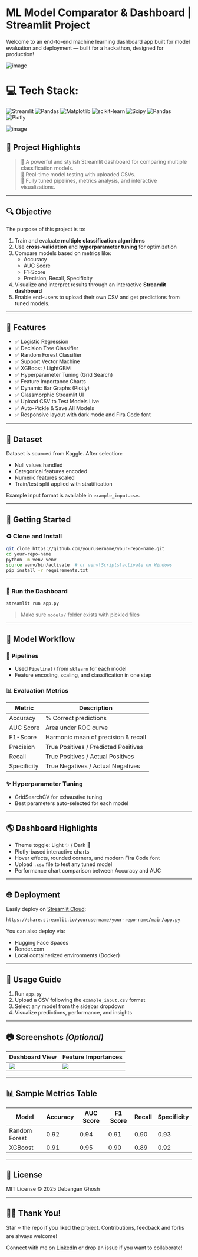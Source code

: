 # ML Model Comparator & Dashboard | Streamlit Project

Welcome to an end-to-end machine learning dashboard app built for model evaluation and deployment — built for a hackathon, designed for production!

![image](https://github.com/user-attachments/assets/b51917d0-0ad8-49b2-bf90-8f74c32300b6)


# 💻 Tech Stack:
![Streamlit](https://img.shields.io/badge/Streamlit-%23FE4B4B.svg?style=for-the-badge&logo=streamlit&logoColor=white) ![Pandas](https://img.shields.io/badge/pandas-%23150458.svg?style=for-the-badge&logo=pandas&logoColor=white) ![Matplotlib](https://img.shields.io/badge/Matplotlib-%23ffffff.svg?style=for-the-badge&logo=Matplotlib&logoColor=black) ![scikit-learn](https://img.shields.io/badge/scikit--learn-%23F7931E.svg?style=for-the-badge&logo=scikit-learn&logoColor=white) ![Scipy](https://img.shields.io/badge/SciPy-%230C55A5.svg?style=for-the-badge&logo=scipy&logoColor=%white) ![Pandas](https://img.shields.io/badge/pandas-%23150458.svg?style=for-the-badge&logo=pandas&logoColor=white) ![Plotly](https://img.shields.io/badge/Plotly-%233F4F75.svg?style=for-the-badge&logo=plotly&logoColor=white)

![image](https://github.com/user-attachments/assets/55cf7837-0ec1-477f-8f3c-5cc32606e119)


## 🌟 Project Highlights

> 🔹 A powerful and stylish Streamlit dashboard for comparing multiple classification models.<br>
> 🔹 Real-time model testing with uploaded CSVs.<br>
> 🔹 Fully tuned pipelines, metrics analysis, and interactive visualizations.<br>

---

## 🔍 Objective

The purpose of this project is to:

1. Train and evaluate **multiple classification algorithms**
2. Use **cross-validation** and **hyperparameter tuning** for optimization
3. Compare models based on metrics like:
   - Accuracy
   - AUC Score
   - F1-Score
   - Precision, Recall, Specificity
4. Visualize and interpret results through an interactive **Streamlit dashboard**
5. Enable end-users to upload their own CSV and get predictions from tuned models.

---

## 🔧 Features

- ✅ Logistic Regression
- ✅ Decision Tree Classifier
- ✅ Random Forest Classifier
- ✅ Support Vector Machine
- ✅ XGBoost / LightGBM
- ✅ Hyperparameter Tuning (Grid Search)
- ✅ Feature Importance Charts
- ✅ Dynamic Bar Graphs (Plotly)
- ✅ Glassmorphic Streamlit UI
- ✅ Upload CSV to Test Models Live
- ✅ Auto-Pickle & Save All Models
- ✅ Responsive layout with dark mode and Fira Code font

---

## 📆 Dataset

Dataset is sourced from Kaggle. After selection:
- Null values handled
- Categorical features encoded
- Numeric features scaled
- Train/test split applied with stratification

Example input format is available in `example_input.csv`.

---

## 🏃️ Getting Started

### ♻️ Clone and Install

```bash
git clone https://github.com/yourusername/your-repo-name.git
cd your-repo-name
python -m venv venv
source venv/bin/activate  # or venv\Scripts\activate on Windows
pip install -r requirements.txt
```

---

### 🚀 Run the Dashboard

```bash
streamlit run app.py
```

> Make sure `models/` folder exists with pickled files

---

## 🔬 Model Workflow

### 🤖 Pipelines
- Used `Pipeline()` from `sklearn` for each model
- Feature encoding, scaling, and classification in one step

### 📊 Evaluation Metrics
| Metric      | Description |
|-------------|-------------|
| Accuracy    | % Correct predictions |
| AUC Score   | Area under ROC curve |
| F1-Score    | Harmonic mean of precision & recall |
| Precision   | True Positives / Predicted Positives |
| Recall      | True Positives / Actual Positives |
| Specificity | True Negatives / Actual Negatives |

### ✨ Hyperparameter Tuning
- GridSearchCV for exhaustive tuning
- Best parameters auto-selected for each model

---

## 🌎 Dashboard Highlights

- Theme toggle: Light ✨ / Dark 🌚
- Plotly-based interactive charts
- Hover effects, rounded corners, and modern Fira Code font
- Upload `.csv` file to test any tuned model
- Performance chart comparison between Accuracy and AUC

---

## 🌐 Deployment

Easily deploy on [Streamlit Cloud](https://share.streamlit.io/):
```bash
https://share.streamlit.io/yourusername/your-repo-name/main/app.py
```

You can also deploy via:
- Hugging Face Spaces
- Render.com
- Local containerized environments (Docker)

---

## 🔧 Usage Guide

1. Run `app.py`
2. Upload a CSV following the `example_input.csv` format
3. Select any model from the sidebar dropdown
4. Visualize predictions, performance, and insights

---

## 📷 Screenshots *(Optional)*

| Dashboard View | Feature Importances |
|----------------|---------------------|
| ![](screenshots/dashboard.png) | ![](screenshots/features.png) |

---

## 📊 Sample Metrics Table

| Model            | Accuracy | AUC Score | F1 Score | Recall | Specificity |
|------------------|----------|-----------|----------|--------|-------------|
| Random Forest    | 0.92     | 0.94      | 0.91     | 0.90   | 0.93        |
| XGBoost          | 0.91     | 0.95      | 0.90     | 0.89   | 0.92        |

---

## 💼 License

MIT License © 2025 Debangan Ghosh

---

## 🙋‍♂️ Thank You!

Star ⭐ the repo if you liked the project. Contributions, feedback and forks are always welcome!

Connect with me on [LinkedIn](https://linkedin.com/) or drop an issue if you want to collaborate!

